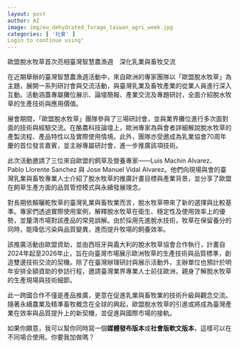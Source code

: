 ```yaml
---
layout: post
author: AI
image: img/eu_dehydrated_forage_taiwan_agri_week.jpg
categories: [ '社會' ]
Login to continue using"
---
```

歐盟脫水牧草首次亮相臺灣智慧農漁週　深化乳業與畜牧交流  

在近期舉辦的臺灣智慧農漁週活動中，來自歐洲的專家團隊以「歐盟脫水牧草」為主題，展開一系列研討會與交流活動，與臺灣乳業及畜牧產業的從業人員進行深入互動。活動涵蓋專屬攤位展示、論壇簡報、產業交流及專題研討，全面介紹脫水牧草的生產技術與應用價值。  

展會期間，「歐盟脫水牧草」團隊參與了三場研討會，並與業界攤位進行多次面對面的技術與經驗交流。在酪農科技論壇上，歐洲專家為與會者詳細解說脫水牧草的產製流程、產品特性以及實際使用情境。此外，團隊亦受邀成為乳業協會70周年慶的首位發言嘉賓，並主辦專屬研討會，進一步推廣該項技術。  

此次活動邀請了三位來自歐盟的飼草及營養專家——Luis Machin Alvarez、Pablo Llorente Sanchez 與 Jose Manuel Vidal Alvarez。他們向現場與會的臺灣乳業與畜牧專業人士介紹了脫水牧草的推廣計畫目標與產業背景，並分享了歐盟在飼草生產方面的品質管控模式與永續發展理念。  

對長期依賴曬乾牧草的臺灣乳業與畜牧業而言，脫水牧草帶來了新的選擇與比較基準。專家們透過實際使用案例，解釋脫水牧草在衛生、穩定性及使用效率上的優勢，並釐清市場對該產品的常見誤解。由於採用先進脫水技術，牧草在保留養分的同時，能降低污染與品質變異，進而提升牧場的飼養效率。  

該推廣活動由歐盟資助，並由西班牙與義大利的脫水牧草協會合作執行，計畫自2024年起至2026年止，旨在向臺灣市場展示歐洲牧草的生產技術與品質標準，創造雙邊技術交流的契機。除了在臺灣辦理研討與展示活動外，主辦單位也預計於明年安排全額資助的參訪行程，邀請臺灣業界專業人士前往歐洲，親身了解脫水牧草的生產現場與技術細節。  

此一跨國合作不僅是產品推廣，更意在促進乳業與畜牧業的技術升級與觀念交流。隨著永續農業及精準畜牧概念在全球的興起，歐盟脫水牧草的引進或將成為臺灣產業在效率與品質提升上的新契機，並促進與國際市場的接軌。  

如果你願意，我可以幫你同時寫一個**媒體發布版本**或**社會版軟文版本**，這樣可以在不同場合使用。你要我加做嗎？
